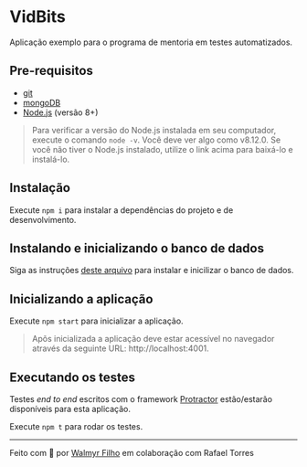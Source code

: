 # VidBits

Aplicação exemplo para o programa de mentoria em testes automatizados.

## Pre-requisitos

- [git](https://git-scm.com/downloads)
- [mongoDB](https://www.mongodb.com/download-center)
- [Node.js](https://nodejs.org/en/) (versão 8+)

> Para verificar a versão do Node.js instalada em seu computador, execute o comando `node -v`. Você deve ver algo como v8.12.0. Se você não tiver o Node.js instalado, utilize o link acima para baixá-lo e instalá-lo.

## Instalação

Execute `npm i` para instalar a dependências do projeto e de desenvolvimento.

## Instalando e inicializando o banco de dados

Siga as instruções [deste arquivo](./MONGODB_INSTALLATION.md) para instalar e inicilizar o banco de dados.

## Inicializando a aplicação

Execute `npm start` para inicializar a aplicação.

> Apõs inicializada a aplicação deve estar acessível no navegador através da seguinte URL: http://localhost:4001.

## Executando os testes

Testes _end to end_ escritos com o framework [Protractor](https://www.protractortest.org) estão/estarão disponíveis para esta aplicação.

Execute `npm t` para rodar os testes.

___

Feito com 💚 por [Walmyr Filho](http://walmyr-filho.com) em colaboração com Rafael Torres